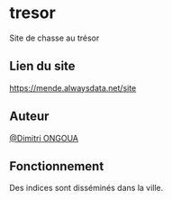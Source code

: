 # tresor
Site de chasse au trésor

## Lien du site
https://mende.alwaysdata.net/site

## Auteur
[@Dimitri ONGOUA](https://twitter.com/DimitriOngoua)

## Fonctionnement
Des indices sont disséminés dans la ville.

